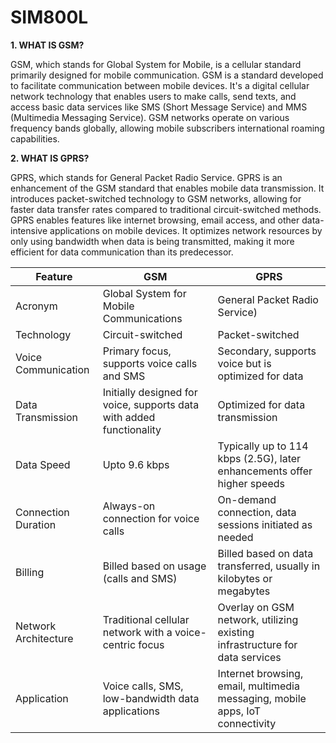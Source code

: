 # SIM800L


**1. WHAT IS GSM?**

GSM, which stands for Global System for Mobile, is a cellular standard primarily designed for mobile communication. GSM is a standard developed to facilitate communication between mobile devices. It's a digital cellular network technology that enables users to make calls, send texts, and access basic data services like SMS (Short Message Service) and MMS (Multimedia Messaging Service). GSM networks operate on various frequency bands globally, allowing mobile subscribers international roaming capabilities.


**2. WHAT IS GPRS?**


GPRS, which stands for General Packet Radio Service. GPRS is an enhancement of the GSM standard that enables mobile data transmission. It introduces packet-switched technology to GSM networks, allowing for faster data transfer rates compared to traditional circuit-switched methods. GPRS enables features like internet browsing, email access, and other data-intensive applications on mobile devices. It optimizes network resources by only using bandwidth when data is being transmitted, making it more efficient for data communication than its predecessor.

| Feature                            | GSM                                                                  | GPRS                                                                           |
| ---------------------------------- | -------------------------------------------------------------------- | ------------------------------------------------------------------------------ | 
| Acronym                            | Global System for Mobile Communications                              | General Packet Radio Service)                                                  | 
| Technology                         | Circuit-switched                                                     | Packet-switched                                                                |
| Voice Communication                | Primary focus, supports voice calls and SMS                          | Secondary, supports voice but is optimized for data                            |
| Data Transmission                  | Initially designed for voice, supports data with added functionality | Optimized for data transmission                                                | 
| Data Speed                         | Upto 9.6 kbps                                                        | Typically up to 114 kbps (2.5G), later enhancements offer higher speeds        | 
| Connection Duration                | Always-on connection for voice calls                                 | On-demand connection, data sessions initiated as needed                        | 
| Billing                            | Billed based on usage (calls and SMS)                                | Billed based on data transferred, usually in kilobytes or megabytes            | 
| Network Architecture               | Traditional cellular network with a voice-centric focus              | Overlay on GSM network, utilizing existing infrastructure for data services    |
| Application                        | Voice calls, SMS, low-bandwidth data applications                    | Internet browsing, email, multimedia messaging, mobile apps, IoT connectivity  |


